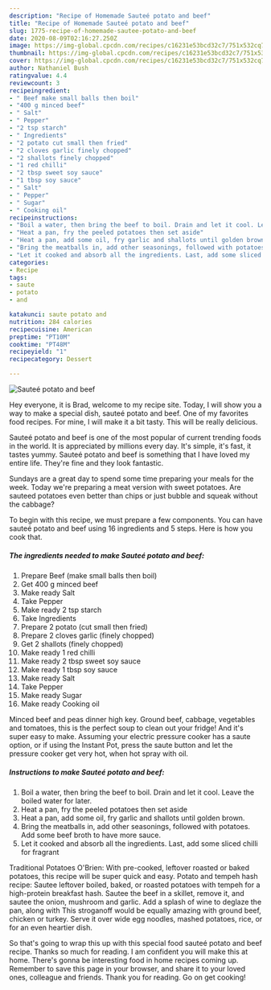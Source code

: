 ```yaml
---
description: "Recipe of Homemade Sauteé potato and beef"
title: "Recipe of Homemade Sauteé potato and beef"
slug: 1775-recipe-of-homemade-sautee-potato-and-beef
date: 2020-08-09T02:16:27.250Z
image: https://img-global.cpcdn.com/recipes/c16231e53bcd32c7/751x532cq70/sautee-potato-and-beef-recipe-main-photo.jpg
thumbnail: https://img-global.cpcdn.com/recipes/c16231e53bcd32c7/751x532cq70/sautee-potato-and-beef-recipe-main-photo.jpg
cover: https://img-global.cpcdn.com/recipes/c16231e53bcd32c7/751x532cq70/sautee-potato-and-beef-recipe-main-photo.jpg
author: Nathaniel Bush
ratingvalue: 4.4
reviewcount: 3
recipeingredient:
- " Beef make small balls then boil"
- "400 g minced beef"
- " Salt"
- " Pepper"
- "2 tsp starch"
- " Ingredients"
- "2 potato cut small then fried"
- "2 cloves garlic finely chopped"
- "2 shallots finely chopped"
- "1 red chilli"
- "2 tbsp sweet soy sauce"
- "1 tbsp soy sauce"
- " Salt"
- " Pepper"
- " Sugar"
- " Cooking oil"
recipeinstructions:
- "Boil a water, then bring the beef to boil. Drain and let it cool. Leave the boiled water for later."
- "Heat a pan, fry the peeled potatoes then set aside"
- "Heat a pan, add some oil, fry garlic and shallots until golden brown."
- "Bring the meatballs in, add other seasonings, followed with potatoes. Add some beef broth to have more sauce."
- "Let it cooked and absorb all the ingredients. Last, add some sliced chilli for fragrant"
categories:
- Recipe
tags:
- saute
- potato
- and

katakunci: saute potato and 
nutrition: 284 calories
recipecuisine: American
preptime: "PT10M"
cooktime: "PT48M"
recipeyield: "1"
recipecategory: Dessert

---
```



![Sauteé potato and beef](https://img-global.cpcdn.com/recipes/c16231e53bcd32c7/751x532cq70/sautee-potato-and-beef-recipe-main-photo.jpg)

Hey everyone, it is Brad, welcome to my recipe site. Today, I will show you a way to make a special dish, sauteé potato and beef. One of my favorites food recipes. For mine, I will make it a bit tasty. This will be really delicious.

Sauteé potato and beef is one of the most popular of current trending foods in the world. It is appreciated by millions every day. It's simple, it's fast, it tastes yummy. Sauteé potato and beef is something that I have loved my entire life. They're fine and they look fantastic.

Sundays are a great day to spend some time preparing your meals for the week. Today we&#39;re preparing a meat version with sweet potatoes. Are sauteed potatoes even better than chips or just bubble and squeak without the cabbage?


To begin with this recipe, we must prepare a few components. You can have sauteé potato and beef using 16 ingredients and 5 steps. Here is how you cook that.

<!--inarticleads1-->

##### The ingredients needed to make Sauteé potato and beef:

1. Prepare  Beef (make small balls then boil)
1. Get 400 g minced beef
1. Make ready  Salt
1. Take  Pepper
1. Make ready 2 tsp starch
1. Take  Ingredients
1. Prepare 2 potato (cut small then fried)
1. Prepare 2 cloves garlic (finely chopped)
1. Get 2 shallots (finely chopped)
1. Make ready 1 red chilli
1. Make ready 2 tbsp sweet soy sauce
1. Make ready 1 tbsp soy sauce
1. Make ready  Salt
1. Take  Pepper
1. Make ready  Sugar
1. Make ready  Cooking oil


Minced beef and peas dinner high key. Ground beef, cabbage, vegetables and tomatoes, this is the perfect soup to clean out your fridge! And it&#39;s super easy to make. Assuming your electric pressure cooker has a saute option, or if using the Instant Pot, press the saute button and let the pressure cooker get very hot, when hot spray with oil. 

<!--inarticleads2-->

##### Instructions to make Sauteé potato and beef:

1. Boil a water, then bring the beef to boil. Drain and let it cool. Leave the boiled water for later.
1. Heat a pan, fry the peeled potatoes then set aside
1. Heat a pan, add some oil, fry garlic and shallots until golden brown.
1. Bring the meatballs in, add other seasonings, followed with potatoes. Add some beef broth to have more sauce.
1. Let it cooked and absorb all the ingredients. Last, add some sliced chilli for fragrant


Traditional Potatoes O&#39;Brien: With pre-cooked, leftover roasted or baked potatoes, this recipe will be super quick and easy. Potato and tempeh hash recipe: Sautee leftover boiled, baked, or roasted potatoes with tempeh for a high-protein breakfast hash. Sautee the beef in a skillet, remove it, and sautee the onion, mushroom and garlic. Add a splash of wine to deglaze the pan, along with This stroganoff would be equally amazing with ground beef, chicken or turkey. Serve it over wide egg noodles, mashed potatoes, rice, or for an even heartier dish. 

So that's going to wrap this up with this special food sauteé potato and beef recipe. Thanks so much for reading. I am confident you will make this at home. There's gonna be interesting food in home recipes coming up. Remember to save this page in your browser, and share it to your loved ones, colleague and friends. Thank you for reading. Go on get cooking!
